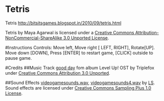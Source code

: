 Tetris
======

Tetris http://bitsitsgames.blogspot.in/2010/09/tetris.html

Tetris by Maya Agarwal is licensed under a [Creative Commons Attribution-NonCommercial-ShareAlike 3.0 Unported License](http://creativecommons.org/licenses/by-nc-sa/3.0/).

#Instructions
Controls: Move left, Move right [ LEFT, RIGHT], Rotate[UP]. Move down [DOWN], Press [ENTER] to restart game, [CLICK] outside to pause game. 

#Credits
##Music
Track [good day](http://www.jamendo.com/en/track/491874) fom album Level Up! OST by Triplefox under [Creative Commons Attribution 3.0 Unported](http://creativecommons.org/licenses/by/3.0/).

##Sound Effects
[videogamesounds.wav](http://www.freesound.org/samplesViewSingle.php?id=66977), [videogamesounds4.wav](http://www.freesound.org/samplesViewSingle.php?id=66980) by [LS](http://www.freesound.org/usersViewSingle.php?id=12368).
Sound effects are licensed under [Creative Commons Sampling Plus 1.0 License](http://creativecommons.org/licenses/sampling+/1.0/).

